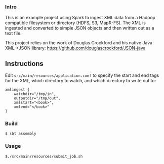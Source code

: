 ### Intro

This is an example project using Spark to ingest XML data from a Hadoop compatible filesystem or directory (HDFS, S3, MapR-FS). The XML is ingested and converted to simple JSON objects and then written out as a text file.

This project relies on the work of Douglas Crockford and his native Java XML->JSON library: https://github.com/douglascrockford/JSON-java

## Instructions

Edit `src/main/resources/application.conf` to specify the start and end tags for the XML, which directory to watch, and which directory to write out to:
```
xmlingest {
    watchdir="/tmp/in",
    outputdir="/tmp/out",
    xmlstart="<book>",
    xmlend="</book>"
}

```

### Build

```
$ sbt assembly
```

### Usage

```
$./src/main/resources/submit_job.sh
```

